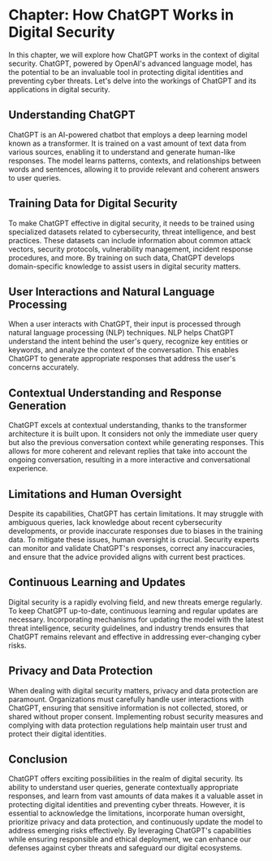 Chapter: How ChatGPT Works in Digital Security
==============================================

In this chapter, we will explore how ChatGPT works in the context of digital security. ChatGPT, powered by OpenAI's advanced language model, has the potential to be an invaluable tool in protecting digital identities and preventing cyber threats. Let's delve into the workings of ChatGPT and its applications in digital security.

Understanding ChatGPT
---------------------

ChatGPT is an AI-powered chatbot that employs a deep learning model known as a transformer. It is trained on a vast amount of text data from various sources, enabling it to understand and generate human-like responses. The model learns patterns, contexts, and relationships between words and sentences, allowing it to provide relevant and coherent answers to user queries.

Training Data for Digital Security
----------------------------------

To make ChatGPT effective in digital security, it needs to be trained using specialized datasets related to cybersecurity, threat intelligence, and best practices. These datasets can include information about common attack vectors, security protocols, vulnerability management, incident response procedures, and more. By training on such data, ChatGPT develops domain-specific knowledge to assist users in digital security matters.

User Interactions and Natural Language Processing
-------------------------------------------------

When a user interacts with ChatGPT, their input is processed through natural language processing (NLP) techniques. NLP helps ChatGPT understand the intent behind the user's query, recognize key entities or keywords, and analyze the context of the conversation. This enables ChatGPT to generate appropriate responses that address the user's concerns accurately.

Contextual Understanding and Response Generation
------------------------------------------------

ChatGPT excels at contextual understanding, thanks to the transformer architecture it is built upon. It considers not only the immediate user query but also the previous conversation context while generating responses. This allows for more coherent and relevant replies that take into account the ongoing conversation, resulting in a more interactive and conversational experience.

Limitations and Human Oversight
-------------------------------

Despite its capabilities, ChatGPT has certain limitations. It may struggle with ambiguous queries, lack knowledge about recent cybersecurity developments, or provide inaccurate responses due to biases in the training data. To mitigate these issues, human oversight is crucial. Security experts can monitor and validate ChatGPT's responses, correct any inaccuracies, and ensure that the advice provided aligns with current best practices.

Continuous Learning and Updates
-------------------------------

Digital security is a rapidly evolving field, and new threats emerge regularly. To keep ChatGPT up-to-date, continuous learning and regular updates are necessary. Incorporating mechanisms for updating the model with the latest threat intelligence, security guidelines, and industry trends ensures that ChatGPT remains relevant and effective in addressing ever-changing cyber risks.

Privacy and Data Protection
---------------------------

When dealing with digital security matters, privacy and data protection are paramount. Organizations must carefully handle user interactions with ChatGPT, ensuring that sensitive information is not collected, stored, or shared without proper consent. Implementing robust security measures and complying with data protection regulations help maintain user trust and protect their digital identities.

Conclusion
----------

ChatGPT offers exciting possibilities in the realm of digital security. Its ability to understand user queries, generate contextually appropriate responses, and learn from vast amounts of data makes it a valuable asset in protecting digital identities and preventing cyber threats. However, it is essential to acknowledge the limitations, incorporate human oversight, prioritize privacy and data protection, and continuously update the model to address emerging risks effectively. By leveraging ChatGPT's capabilities while ensuring responsible and ethical deployment, we can enhance our defenses against cyber threats and safeguard our digital ecosystems.
